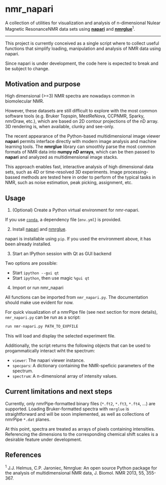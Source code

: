 # nmr_napari

A collection of utilities for visualization and analysis of n-dimensional Nulear Magnetic ResonanceNMR data sets using [**napari**](https://www.napari.org/) and [**nmrglue**](https://www.nmrglue.com/)<sup>1</sup>.

---

This project is currently conceived as a single script where to collect useful functions that simplify loading, manipulation and analysis of NMR data using napari.

Since napari is under development, the code here is expected to break and be subject to change.

## Motivation and purpose

High dimensional (>=3) NMR spectra are nowadays common in biomolecular NMR.

However, these datasets are still difficult to explore with the most common software tools (e.g. Bruker Topspin, MestReNova, CCPNMR, Sparky, nmrDraw, etc.), which are based on 2D contour projections of the nD array. 3D rendering is, when available, clunky and see-only.

The recent appearance of the Python-based multidimensional image viewer **napari** permits interface directly with modern image analysis and machine learning tools. The **nmrglue** library can smoothly parse the most common formats of NMR data into **numpy nD arrays**, which can be then passed to **napari** and analyzed as multidimensional image stacks.

This approach enables fast, interactive analysis of high dimensional data sets, such as 4D or time-resolved 3D experiments. Image processing-bassed methods are tested here in order to perform of the typical tasks in NMR, such as noise estimation, peak picking, assignment, etc.

## Usage

1. (Optional) Create a Python virtual environment for nmr-napari.

If you use [`conda`](https://docs.conda.io/en/latest/), a dependency file (`env.yml`) is provided.

2. Install [napari](https://napari.org/tutorials/installation.html) and [nmrglue](https://nmrglue.readthedocs.io/en/latest/install.html).

napari is installable using `pip`. If you used the environment above, it has
been already installed.

3. Start an IPython session with Qt as GUI backend

Two options are possible:

- Start `ipython --gui qt`
- Start `ipython`, then use magic `%gui qt`

4. Import or run nmr_napari

All functions can be imported from `nmr_napari.py`. The documentation should make use evident for now.

For quick visualization of a nmrPipe file (see next section for more details), `nmr_napari.py` can be run as a script:

```python
run nmr-napari.py PATH_TO_EXPFILE
```

This will load and display the selected experiment file.

Additionally, the script returns the following objects that can be used to progammatically interact wiht the spectrum:

- `viewer`: The napari viewer instance.
- `specpars`: A dictionary containing the NMR-speficic parameters of the spectrum.
- `spectrum`: A n-dimensional array of intensity values.

## Current limitations and next steps

Currently, only nmrPipe-formatted binary files (`*.ft2`, `*.ft3`, `*.ft4`, ...) are supported. Loading Bruker-formatted spectra with `nmrglue` is straightforward and will be soon implemented, as well as collections of nmrPipe `*.dat` planes.

At this point, spectra are treated as arrays of pixels containing intensities. Referencing the dimensions to the corresponding chemical shift scales is a desirable feature under development.

## References

<sup>1</sup> J.J. Helmus, C.P. Jaroniec, Nmrglue: An open source Python package for the analysis of multidimensional NMR data, J. Biomol. NMR 2013, 55, 355-367.